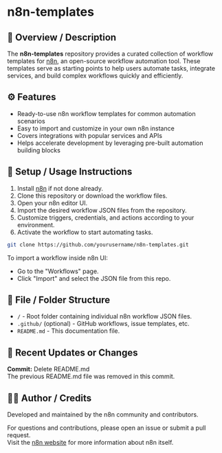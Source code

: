 # n8n-templates

## 📘 Overview / Description
The **n8n-templates** repository provides a curated collection of workflow templates for [n8n](https://n8n.io/), an open-source workflow automation tool. These templates serve as starting points to help users automate tasks, integrate services, and build complex workflows quickly and efficiently.

## ⚙️ Features
- Ready-to-use n8n workflow templates for common automation scenarios
- Easy to import and customize in your own n8n instance
- Covers integrations with popular services and APIs
- Helps accelerate development by leveraging pre-built automation building blocks

## 🚀 Setup / Usage Instructions
1. Install [n8n](https://docs.n8n.io/getting-started/installation/) if not done already.
2. Clone this repository or download the workflow files.
3. Open your n8n editor UI.
4. Import the desired workflow JSON files from the repository.
5. Customize triggers, credentials, and actions according to your environment.
6. Activate the workflow to start automating tasks.

```bash
git clone https://github.com/yourusername/n8n-templates.git
```

To import a workflow inside n8n UI:
- Go to the "Workflows" page.
- Click "Import" and select the JSON file from this repo.

## 📂 File / Folder Structure
- `/` - Root folder containing individual n8n workflow JSON files.
- `.github/` (optional) - GitHub workflows, issue templates, etc.
- `README.md` - This documentation file.

## 🧩 Recent Updates or Changes
**Commit:** Delete README.md  
The previous README.md file was removed in this commit.

## 👨‍💻 Author / Credits
Developed and maintained by the n8n community and contributors.

For questions and contributions, please open an issue or submit a pull request.  
Visit the [n8n website](https://n8n.io/) for more information about n8n itself.